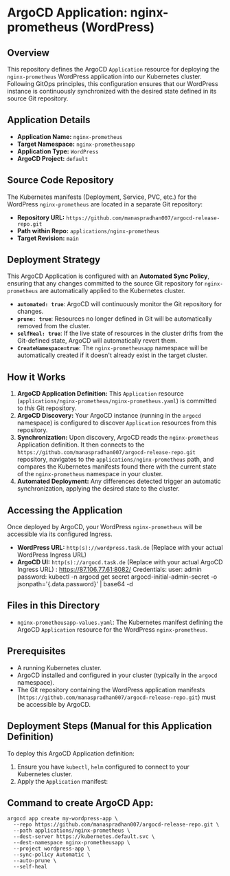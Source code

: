 # ArgoCD Application: nginx-prometheus (WordPress)

## Overview

This repository defines the ArgoCD `Application` resource for deploying the `nginx-prometheus` WordPress application into our Kubernetes cluster. Following GitOps principles, this configuration ensures that our WordPress instance is continuously synchronized with the desired state defined in its source Git repository.

## Application Details

* **Application Name:** `nginx-prometheus`
* **Target Namespace:** `nginx-prometheusapp`
* **Application Type:** `WordPress`
* **ArgoCD Project:** `default`

## Source Code Repository

The Kubernetes manifests (Deployment, Service, PVC, etc.) for the WordPress `nginx-prometheus` are located in a separate Git repository:

* **Repository URL:** `https://github.com/manaspradhan007/argocd-release-repo.git`
* **Path within Repo:** `applications/nginx-prometheus`
* **Target Revision:** `main`

## Deployment Strategy

This ArgoCD Application is configured with an **Automated Sync Policy**, ensuring that any changes committed to the source Git repository for `nginx-prometheus` are automatically applied to the Kubernetes cluster.

* **`automated: true`**: ArgoCD will continuously monitor the Git repository for changes.
* **`prune: true`**: Resources no longer defined in Git will be automatically removed from the cluster.
* **`selfHeal: true`**: If the live state of resources in the cluster drifts from the Git-defined state, ArgoCD will automatically revert them.
* **`CreateNamespace=true`**: The `nginx-prometheusapp` namespace will be automatically created if it doesn't already exist in the target cluster.

## How it Works

1.  **ArgoCD Application Definition:** This `Application` resource (`applications/nginx-prometheus/nginx-prometheus.yaml`) is committed to *this* Git repository.
2.  **ArgoCD Discovery:** Your ArgoCD instance (running in the `argocd` namespace) is configured to discover `Application` resources from this repository.
3.  **Synchronization:** Upon discovery, ArgoCD reads the `nginx-prometheus` Application definition. It then connects to the `https://github.com/manaspradhan007/argocd-release-repo.git` repository, navigates to the `applications/nginx-prometheus` path, and compares the Kubernetes manifests found there with the current state of the `nginx-prometheus` namespace in your cluster.
4.  **Automated Deployment:** Any differences detected trigger an automatic synchronization, applying the desired state to the cluster.

## Accessing the Application

Once deployed by ArgoCD, your WordPress `nginx-prometheus` will be accessible via its configured Ingress.

* **WordPress URL:** `http(s)://wordpress.task.de` (Replace with your actual WordPress Ingress URL)
* **ArgoCD UI:** `http(s)://argocd.task.de` (Replace with your actual ArgoCD Ingress URL) : https://87.106.77.61:8082/
Credentials:
user: admin
password: kubectl -n argocd get secret argocd-initial-admin-secret -o jsonpath='{.data.password}' | base64 -d

## Files in this Directory

* `nginx-prometheusapp-values.yaml`: The Kubernetes manifest defining the ArgoCD `Application` resource for the WordPress `nginx-prometheus`.

## Prerequisites

* A running Kubernetes cluster.
* ArgoCD installed and configured in your cluster (typically in the `argocd` namespace).
* The Git repository containing the WordPress application manifests (`https://github.com/manaspradhan007/argocd-release-repo.git`) must be accessible by ArgoCD.

## Deployment Steps (Manual for this Application Definition)

To deploy this ArgoCD Application definition:

1.  Ensure you have `kubectl`, `helm` configured to connect to your Kubernetes cluster.
2.  Apply the `Application` manifest:

## Command to create ArgoCD App:

```
argocd app create my-wordpress-app \
  --repo https://github.com/manaspradhan007/argocd-release-repo.git \
  --path applications/nginx-prometheus \
  --dest-server https://kubernetes.default.svc \
  --dest-namespace nginx-prometheusapp \
  --project wordpress-app \
  --sync-policy Automatic \
  --auto-prune \
  --self-heal
```